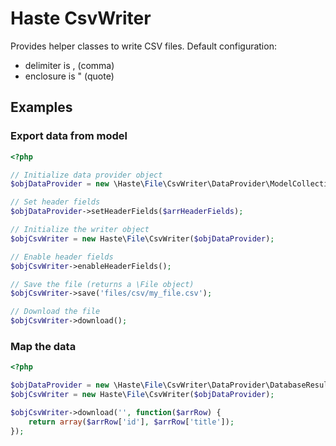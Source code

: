 # Haste CsvWriter

Provides helper classes to write CSV files. Default configuration:

- delimiter is , (comma)
- enclosure is " (quote)


## Examples ##

### Export data from model ###

```php
<?php

// Initialize data provider object
$objDataProvider = new \Haste\File\CsvWriter\DataProvider\ModelCollection($objModel);

// Set header fields
$objDataProvider->setHeaderFields($arrHeaderFields);

// Initialize the writer object
$objCsvWriter = new Haste\File\CsvWriter($objDataProvider);

// Enable header fields
$objCsvWriter->enableHeaderFields();

// Save the file (returns a \File object)
$objCsvWriter->save('files/csv/my_file.csv');

// Download the file
$objCsvWriter->download();
```

### Map the data ###

```php
<?php

$objDataProvider = new \Haste\File\CsvWriter\DataProvider\DatabaseResult($objResult);
$objCsvWriter = new Haste\File\CsvWriter($objDataProvider);

$objCsvWriter->download('', function($arrRow) {
	return array($arrRow['id'], $arrRow['title']);
});
```
